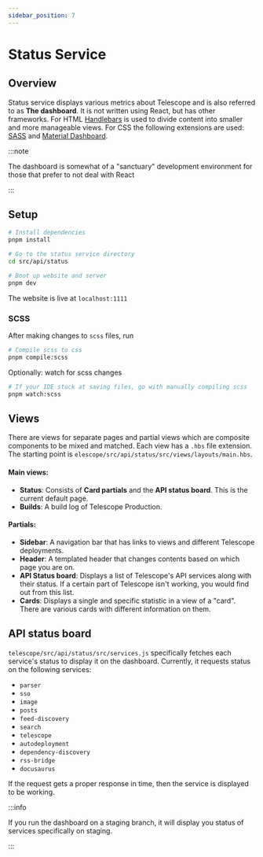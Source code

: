 ```yaml
---
sidebar_position: 7
---
```


# Status Service

## Overview

Status service displays various metrics about Telescope and is also referred to as **The dashboard**. It is not written using React, but has other frameworks. For HTML [Handlebars](https://handlebarsjs.com) is used to divide content into smaller and more manageable views. For CSS the following extensions are used: [SASS](https://sass-lang.com) and [Material Dashboard](https://www.creative-tim.com/learning-lab/bootstrap/overview/material-dashboard).

:::note

The dashboard is somewhat of a "sanctuary" development environment for those that prefer to not deal with React

:::

## Setup

```bash
# Install dependencies
pnpm install
```

```bash
# Go to the status service directory
cd src/api/status
```

```bash
# Boot up website and server
pnpm dev
```

The website is live at `localhost:1111`

### SCSS

After making changes to `scss` files, run

```bash
# Compile scss to css
pnpm compile:scss
```

Optionally: watch for scss changes

```bash
# If your IDE stuck at saving files, go with manually compiling scss
pnpm watch:scss
```

## Views

There are views for separate pages and partial views which are composite components to be mixed and matched. Each view has a `.hbs` file extension. The starting point is `elescope/src/api/status/src/views/layouts/main.hbs`.

#### Main views:

- **Status**: Consists of **Card partials** and the **API status board**. This is the current default page.
- **Builds**: A build log of Telescope Production.

#### Partials:

- **Sidebar**: A navigation bar that has links to views and different Telescope deployments.
- **Header**: A templated header that changes contents based on which page you are on.
- **API Status board**: Displays a list of Telescope's API services along with their status. If a certain part of Telescope isn't working, you would find out from this list.
- **Cards**: Displays a single and specific statistic in a view of a "card". There are various cards with different information on them.

## API status board

`telescope/src/api/status/src/services.js` specifically fetches each service's status to display it on the dashboard. Currently, it requests status on the following services:

- `parser`
- `sso`
- `image`
- `posts`
- `feed-discovery`
- `search`
- `telescope`
- `autodeployment`
- `dependency-discovery`
- `rss-bridge`
- `docusaurus`

If the request gets a proper response in time, then the service is displayed to be working.

:::info

If you run the dashboard on a staging branch, it will display you status of services specifically on staging.

:::
